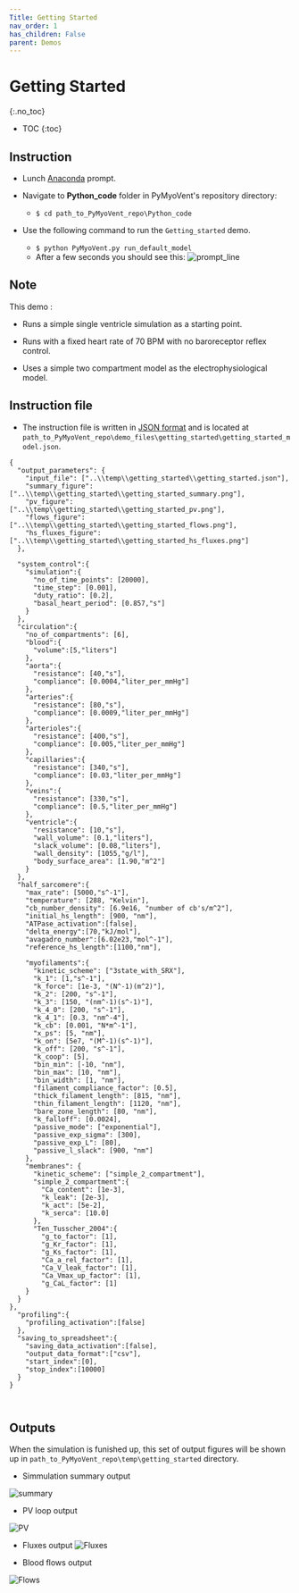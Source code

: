 ```yaml
---
Title: Getting Started
nav_order: 1
has_children: False
parent: Demos
---
```

# Getting Started
{:.no_toc}


* TOC
{:toc}
## Instruction

* Lunch [Anaconda](http://anaconda.org) prompt.

* Navigate to **Python_code** folder in PyMyoVent's repository directory:
    * `$ cd path_to_PyMyoVent_repo\Python_code`

* Use the following command to run the `Getting_started` demo.
    * `$ python PyMyoVent.py run_default_model`
    * After a few seconds you should see this:
    ![prompt_line](getting_started_prompt.png)

## Note

This demo :
* Runs a simple single ventricle simulation as a starting point.

* Runs with a fixed heart rate of 70 BPM with no baroreceptor reflex control.

* Uses a simple two compartment model as the electrophysiological model.

## Instruction file
* The instruction file is written in [JSON format](http://en.wikipedia.org/wiki/JSON#:~:text=JavaScript%20Object%20Notation%20(JSON%2C%20pronounced,or%20any%20other%20serializable%20value).) and is located at `path_to_PyMyoVent_repo\demo_files\getting_started\getting_started_model.json`.

````
{
  "output_parameters": {
    "input_file": ["..\\temp\\getting_started\\getting_started.json"],
    "summary_figure": ["..\\temp\\getting_started\\getting_started_summary.png"],
    "pv_figure": ["..\\temp\\getting_started\\getting_started_pv.png"],
    "flows_figure": ["..\\temp\\getting_started\\getting_started_flows.png"],
    "hs_fluxes_figure": ["..\\temp\\getting_started\\getting_started_hs_fluxes.png"]
  },

  "system_control":{
    "simulation":{
      "no_of_time_points": [20000],
      "time_step": [0.001],
      "duty_ratio": [0.2],
      "basal_heart_period": [0.857,"s"]
    }
  },
  "circulation":{
    "no_of_compartments": [6],
    "blood":{
      "volume":[5,"liters"]
    },
    "aorta":{
      "resistance": [40,"s"],
      "compliance": [0.0004,"liter_per_mmHg"]
    },
    "arteries":{
      "resistance": [80,"s"],
      "compliance": [0.0009,"liter_per_mmHg"]
    },
    "arterioles":{
      "resistance": [400,"s"],
      "compliance": [0.005,"liter_per_mmHg"]
    },
    "capillaries":{
      "resistance": [340,"s"],
      "compliance": [0.03,"liter_per_mmHg"]
    },
    "veins":{
      "resistance": [330,"s"],
      "compliance": [0.5,"liter_per_mmHg"]
    },
    "ventricle":{
      "resistance": [10,"s"],
      "wall_volume": [0.1,"liters"],
      "slack_volume": [0.08,"liters"],
      "wall_density": [1055,"g/l"],
      "body_surface_area": [1.90,"m^2"]
    }
  },
  "half_sarcomere":{
    "max_rate": [5000,"s^-1"],
    "temperature": [288, "Kelvin"],
    "cb_number_density": [6.9e16, "number of cb's/m^2"],
    "initial_hs_length": [900, "nm"],
    "ATPase_activation":[false],
    "delta_energy":[70,"kJ/mol"],
    "avagadro_number":[6.02e23,"mol^-1"],
    "reference_hs_length":[1100,"nm"],

    "myofilaments":{
      "kinetic_scheme": ["3state_with_SRX"],
      "k_1": [1,"s^-1"],
      "k_force": [1e-3, "(N^-1)(m^2)"],
      "k_2": [200, "s^-1"],
      "k_3": [150, "(nm^-1)(s^-1)"],
      "k_4_0": [200, "s^-1"],
      "k_4_1": [0.3, "nm^-4"],
      "k_cb": [0.001, "N*m^-1"],
      "x_ps": [5, "nm"],
      "k_on": [5e7, "(M^-1)(s^-1)"],
      "k_off": [200, "s^-1"],
      "k_coop": [5],
      "bin_min": [-10, "nm"],
      "bin_max": [10, "nm"],
      "bin_width": [1, "nm"],
      "filament_compliance_factor": [0.5],
      "thick_filament_length": [815, "nm"],
      "thin_filament_length": [1120, "nm"],
      "bare_zone_length": [80, "nm"],
      "k_falloff": [0.0024],
      "passive_mode": ["exponential"],
      "passive_exp_sigma": [300],
      "passive_exp_L": [80],
      "passive_l_slack": [900, "nm"]
    },
    "membranes": {
      "kinetic_scheme": ["simple_2_compartment"],
      "simple_2_compartment":{
        "Ca_content": [1e-3],
        "k_leak": [2e-3],
        "k_act": [5e-2],
        "k_serca": [10.0]
      },
      "Ten_Tusscher_2004":{
        "g_to_factor": [1],
        "g_Kr_factor": [1],
        "g_Ks_factor": [1],
        "Ca_a_rel_factor": [1],
        "Ca_V_leak_factor": [1],
        "Ca_Vmax_up_factor": [1],
        "g_CaL_factor": [1]
    }
  }
},
  "profiling":{
    "profiling_activation":[false]
  },
  "saving_to_spreadsheet":{
    "saving_data_activation":[false],
    "output_data_format":["csv"],
    "start_index":[0],
    "stop_index":[10000]
  }
}



````

## Outputs

When the simulation is funished up, this set of output figures will be shown up in `path_to_PyMyoVent_repo\temp\getting_started` directory.

* Simmulation summary output

![summary](getting_started_summary.png)


* PV loop output

![PV](getting_started_pv.png)

* Fluxes output
![Fluxes](getting_started_hs_fluxes.png)

* Blood flows output

![Flows](getting_started_flows.png)

